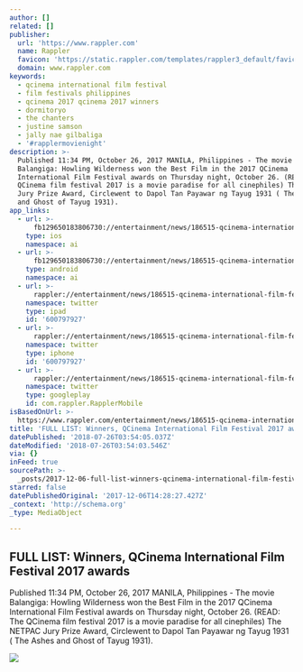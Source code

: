 ```yaml
---
author: []
related: []
publisher:
  url: 'https://www.rappler.com'
  name: Rappler
  favicon: 'https://static.rappler.com/templates/rappler3_default/favicon.ico'
  domain: www.rappler.com
keywords:
  - qcinema international film festival
  - film festivals philippines
  - qcinema 2017 qcinema 2017 winners
  - dormitoryo
  - the chanters
  - justine samson
  - jally nae gilbaliga
  - '#rapplermovienight'
description: >-
  Published 11:34 PM, October 26, 2017 MANILA, Philippines - The movie
  Balangiga: Howling Wilderness won the Best Film in the 2017 QCinema
  International Film Festival awards on Thursday night, October 26. (READ: The
  QCinema film festival 2017 is a movie paradise for all cinephiles) The NETPAC
  Jury Prize Award, Circlewent to Dapol Tan Payawar ng Tayug 1931 ( The Ashes
  and Ghost of Tayug 1931).
app_links:
  - url: >-
      fb129650183806730://entertainment/news/186515-qcinema-international-film-festival-2017-winners
    type: ios
    namespace: ai
  - url: >-
      fb129650183806730://entertainment/news/186515-qcinema-international-film-festival-2017-winners
    type: android
    namespace: ai
  - url: >-
      rappler://entertainment/news/186515-qcinema-international-film-festival-2017-winners
    namespace: twitter
    type: ipad
    id: '600797927'
  - url: >-
      rappler://entertainment/news/186515-qcinema-international-film-festival-2017-winners
    namespace: twitter
    type: iphone
    id: '600797927'
  - url: >-
      rappler://entertainment/news/186515-qcinema-international-film-festival-2017-winners
    namespace: twitter
    type: googleplay
    id: com.rappler.RapplerMobile
isBasedOnUrl: >-
  https://www.rappler.com/entertainment/news/186515-qcinema-international-film-festival-2017-winners
title: 'FULL LIST: Winners, QCinema International Film Festival 2017 awards'
datePublished: '2018-07-26T03:54:05.037Z'
dateModified: '2018-07-26T03:54:03.546Z'
via: {}
inFeed: true
sourcePath: >-
  _posts/2017-12-06-full-list-winners-qcinema-international-film-festival-2017.md
starred: false
datePublishedOriginal: '2017-12-06T14:28:27.427Z'
_context: 'http://schema.org'
_type: MediaObject

---
```

<article style=""><h1>FULL LIST: Winners, QCinema International Film Festival 2017 awards</h1><p>Published 11:34 PM, October 26, 2017 MANILA, Philippines - The movie Balangiga: Howling Wilderness won the Best Film in the 2017 QCinema International Film Festival awards on Thursday night, October 26. (READ: The QCinema film festival 2017 is a movie paradise for all cinephiles) The NETPAC Jury Prize Award, Circlewent to Dapol Tan Payawar ng Tayug 1931 ( The Ashes and Ghost of Tayug 1931).</p><img src="https://assets.rappler.com/C0C66F9B4A104D7C829B234C86511AD8/img/55AD6A0387364C939C89F4F2F930ECD2/22687531_140967359877787_4706513380245784092_n.jpg" /></article>
